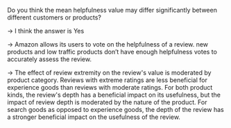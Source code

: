 Do you think the mean helpfulness value may differ significantly between different  customers or products?

-> I think the answer is Yes

-> Amazon allows its users to vote on the helpfulness of a review.  new products and low traffic products don’t have enough helpfulness votes to accurately assess the review.

-> The effect of review extremity on the review's value is moderated by product category. Reviews with extreme ratings are less beneficial for experience goods than reviews with moderate ratings. For both product kinds, the review's depth has a beneficial impact on its usefulness, but the impact of review depth is moderated by the nature of the product. For search goods as opposed to experience goods, the depth of the review has a stronger beneficial impact on the usefulness of the review.

